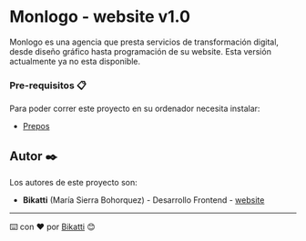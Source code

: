 # Monlogo - website v1.0

Monlogo es una agencia que presta servicios de transformación digital, desde diseño gráfico hasta programación de su website. Esta versión actualmente ya no esta disponible.

### Pre-requisitos 📋

Para poder correr este proyecto en su ordenador necesita instalar:

- [Prepos](https://prepros.io/)

## Autor ✒️

Los autores de este proyecto son:

* **Bikatti** (María Sierra Bohorquez) - Desarrollo Frontend - [website](https://bikatti.com)

---
⌨️ con ❤️ por [Bikatti](https://github.com/bikatti) 😊
